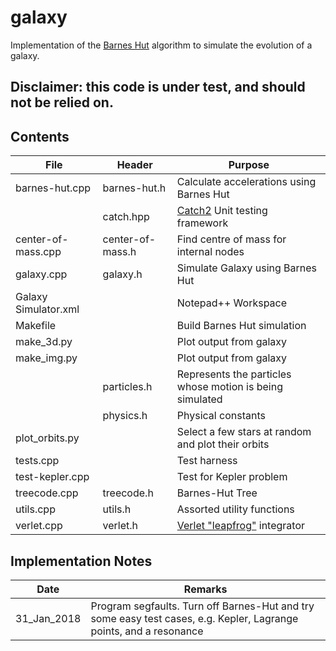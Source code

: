 # galaxy

Implementation of the [Barnes Hut](https://en.wikipedia.org/wiki/Barnes%E2%80%93Hut_simulation) algorithm
to simulate the evolution of a galaxy.

## Disclaimer: this code is under test, and should not be relied on.

## Contents

| File | Header | Purpose |
|---------------------|------------------|---------------------------------------------------------------------|
| barnes-hut.cpp |barnes-hut.h| Calculate accelerations using Barnes Hut|
| |catch.hpp | [Catch2](https://github.com/catchorg/Catch2) Unit testing framework |
| center-of-mass.cpp |center-of-mass.h| Find centre of mass for internal nodes|
| galaxy.cpp |galaxy.h| Simulate Galaxy using Barnes Hut|
|Galaxy Simulator.xml||Notepad++ Workspace|
| Makefile || Build Barnes Hut simulation |
| make_3d.py | |Plot output from galaxy |
| make_img.py || Plot output from galaxy |
|| particles.h | Represents the particles whose motion is being simulated|
|| physics.h |Physical constants|
| plot_orbits.py || Select a few stars at random and plot their orbits |
| tests.cpp || Test harness |
| test-kepler.cpp| | Test for Kepler problem |
| treecode.cpp | treecode.h | Barnes-Hut Tree|
| utils.cpp | utils.h | Assorted utility functions|
| verlet.cpp | verlet.h | [Verlet "leapfrog"](http://physics.ucsc.edu/~peter/242/leapfrog.pdf) integrator|

## Implementation Notes

|  Date | Remarks |
|------------|--------------------------------------------------------------------|
|31_Jan_2018| Program segfaults. Turn off Barnes-Hut and try some easy test cases, e.g. Kepler, Lagrange points, and a resonance |
